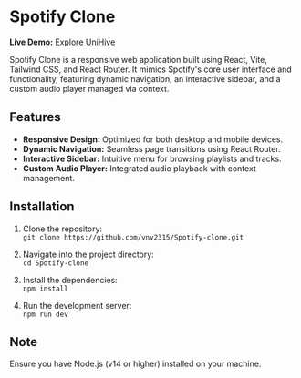 # Spotify Clone

**Live Demo:** [Explore UniHive](https://tranquil-faloodeh-331ef2.netlify.app/)

Spotify Clone is a responsive web application built using React, Vite, Tailwind CSS, and React Router. It mimics Spotify's core user interface and functionality, featuring dynamic navigation, an interactive sidebar, and a custom audio player managed via context.

## Features

- **Responsive Design:** Optimized for both desktop and mobile devices.
- **Dynamic Navigation:** Seamless page transitions using React Router.
- **Interactive Sidebar:** Intuitive menu for browsing playlists and tracks.
- **Custom Audio Player:** Integrated audio playback with context management.

## Installation

1. Clone the repository:  
   `git clone https://github.com/vnv2315/Spotify-clone.git`

2. Navigate into the project directory:  
   `cd Spotify-clone`

3. Install the dependencies:  
   `npm install`

4. Run the development server:  
   `npm run dev`

## Note

Ensure you have Node.js (v14 or higher) installed on your machine.
